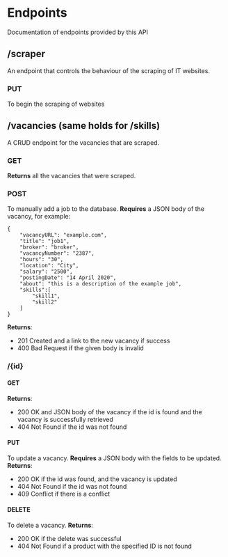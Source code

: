 # Endpoints
Documentation of endpoints provided by this API

## /scraper
An endpoint that controls the behaviour of the scraping of IT websites. 
### PUT
To begin the scraping of websites

## /vacancies (same holds for /skills)
A CRUD endpoint for the vacancies that are scraped. 
### GET
**Returns** all the vacancies that were scraped. 
### POST 
To manually add a job to the database. **Requires** a JSON body of the vacancy, for example:
```
{
    "vacancyURL": "example.com",
    "title": "job1",
    "broker": "broker",
    "vacancyNumber": "2387",
    "hours": "30",
    "location": "City",
    "salary": "2500",
    "postingDate": "14 April 2020",
    "about": "this is a description of the example job",
    "skills":[
        "skill1",
        "skill2"
    ]
}
```
**Returns**:
- 201 Created and a link to the new vacancy if success
- 400 Bad Request if the given body is invalid

### /{id}
#### GET
**Returns**:
 - 200 OK and JSON body of the vacancy if the id is found and the vacancy is successfully retrieved 
 - 404 Not Found if the id was not found  

#### PUT 
To update a vacancy. **Requires** a JSON body with the fields to be updated. **Returns**:
 - 200 OK if the id was found, and the vacancy is updated 
 - 404 Not Found if the id was not found
 - 409 Conflict if there is a conflict 

#### DELETE
To delete a vacancy. **Returns**:
- 200 OK if the delete was successful
- 404 Not Found if a product with the specified ID is not found


